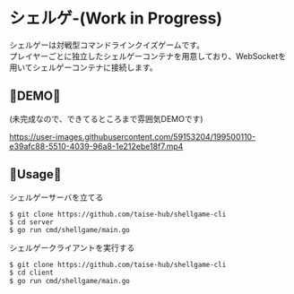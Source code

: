 # シェルゲ-(Work in Progress)
シェルゲーは対戦型コマンドラインクイズゲームです。  
プレイヤーごとに独立したシェルゲーコンテナを用意しており、WebSocketを用いてシェルゲーコンテナに接続します。

## 🚧DEMO🚧
(未完成なので、できてるところまで雰囲気DEMOです)

https://user-images.githubusercontent.com/59153204/199500110-e39afc88-5510-4039-96a8-1e212ebe18f7.mp4


## 🚧Usage🚧
シェルゲーサーバを立てる
```
$ git clone https://github.com/taise-hub/shellgame-cli
$ cd server
$ go run cmd/shellgame/main.go
```
 
シェルゲークライアントを実行する
```bash
$ git clone https://github.com/taise-hub/shellgame-cli
$ cd client
$ go run cmd/shellgame/main.go
```
